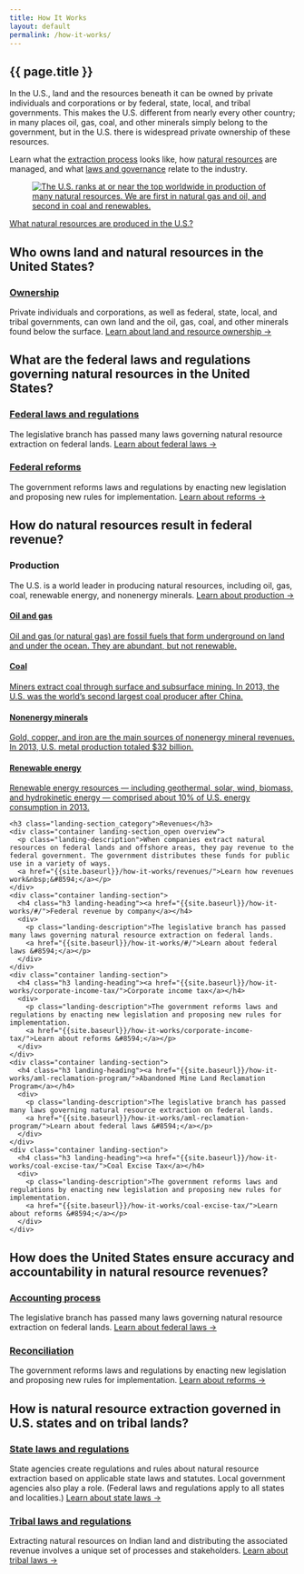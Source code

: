 ```yaml
---
title: How It Works
layout: default
permalink: /how-it-works/
---
```


<section class="slab-delta">
  <div class="container-page-wrapper landing-section_top ribbon ribbon-column">
    <div class="container-left-8 ribbon-hero ribbon-hero-column">
      <h1>{{ page.title }}</h1>
      <p class="ribbon-hero-description">In the U.S., land and the resources beneath it can be owned by private individuals and corporations or by federal, state, local, and tribal governments. This makes the U.S. different from nearly every other country; in many places oil, gas, coal, and other minerals simply belong to the government, but in the U.S. there is widespread private ownership of these resources.</p>
      <p class="ribbon-hero-description">Learn what the <a href="#process">extraction process</a> looks like, how <a href="#natural-resources">natural resources</a> are managed, and what <a href="#laws-governance">laws and governance</a> relate to the industry.</p>
    </div>
    <div class="container-right-4 ribbon-card-column ribbon-card-has-image ribbon-card">
      <figure class="ribbon-card-top">
        <a href="{{site.baseurl}}/how-it-works/production/">
          <img class="ribbon-card-image" src="{{ site.baseurl }}/img/howitworks-landing-intro.png" alt="The U.S. ranks at or near the top worldwide in production of many natural resources. We are first in natural gas and oil, and second in coal and renewables.">
        </a>
      </figure>
      <figcaption class="ribbon-card-bottom"><a href="{{site.baseurl}}/how-it-works/production/" class="link-alpha">What natural resources are produced in the U.S.?</a></figcaption>
    </div>
  </div>
</section>

<section class="container-page-wrapper landing-wrapper">
  
  <section class="container">
    <h2 id="ownership" class="landing-section_category">Who owns land and natural resources in the United States?</h2>
    <div class="container landing-section">
      <h3 class="h3 landing-heading"><a href="{{site.baseurl}}/how-it-works/ownership/">Ownership</a></h3>
      <div>
        <p class="landing-description">Private individuals and corporations, as well as federal, state, local, and tribal governments, can own land and the oil, gas, coal, and other minerals found below the surface.
        <a href="{{site.baseurl}}/how-it-works/ownership/">Learn about land and resource ownership &#8594;</a></p>
      </div>
    </div>
  </section>
  
  <section class="container">
    <h2 id="laws" class="landing-section_category">What are the federal laws and regulations governing natural resources in the United States?</h2>
    <div class="container landing-section">
      <h3 class="h3 landing-heading"><a href="{{site.baseurl}}/how-it-works/federal-laws/">Federal laws and regulations</a></h3>
      <div>
        <p class="landing-description">The legislative branch has passed many laws governing natural resource extraction on federal lands.
        <a href="{{site.baseurl}}/how-it-works/federal-laws/">Learn about federal laws &#8594;</a></p>
      </div>
    </div>
    <div class="container landing-section">
      <h3 class="h3 landing-heading"><a href="{{site.baseurl}}/how-it-works/federal-reforms/">Federal reforms</a></h3>
      <div>
        <p class="landing-description">The government reforms laws and regulations by enacting new legislation and proposing new rules for implementation.
        <a href="{{site.baseurl}}/how-it-works/federal-reforms/">Learn about reforms &#8594;</a></p>
      </div>
    </div>
  </section>
  
  <section class="container">
    <h2 id="process" class="landing-section_category">How do natural resources result in federal revenue?</h2>
    <h3 class="landing-section_category">Production</h3>
    <div class="container landing-section_open overview">
      <p class="landing-description">The U.S. is a world leader in producing natural resources, including oil, gas, coal, renewable energy, and nonenergy minerals.
      <a href="{{site.baseurl}}/how-it-works/production/">Learn about production &#8594;</a></p>
    </div>
      <!-- <div class="container landing-section_open overview">
        <p>The federal government awards rights to extract natural resources from federal lands, and those resources eventually result in revenue. That process differs depending on the resource and whether extraction takes place onshore or offshore, but it generally follows five steps:</p>
        <p class="para-lg landing-steps">
          <span>Plan <icon class="icon-chevron-lg"></icon></span>
          <span>Lease <icon class="icon-chevron-lg"></icon></span>
          <span>Explore <icon class="icon-chevron-lg"></icon></span>
          <span>Develop <icon class="icon-chevron-lg"></icon></span>
          <span>Decommission</span>
        </p>
      </div> -->
    <div class="container landing-section_open landing-oil_gas-wrapper">
      <h4 class="h3 landing-heading"><a href="{{site.baseurl}}/how-it-works/offshore-oil-gas/">Oil and gas</a></h4>
      <a href="{{site.baseurl}}/how-it-works/offshore-oil-gas/">
        <div class="landing-oil_gas">
          <p class="landing-description">Oil and gas (or natural gas) are fossil fuels that form underground on land and under the ocean. They are abundant, but not renewable.</p>
        </div>
      </a>
    </div>
    </div>
    <div class="container landing-section_open landing-coal-wrapper">
      <h4 class="h3 landing-heading"><a href="{{site.baseurl}}/how-it-works/coal/">Coal</a></h4>
      <a href="{{site.baseurl}}/how-it-works/coal/">
        <div class="landing-coal">
          <p class="landing-description">Miners extract coal through surface and subsurface mining. In 2013, the U.S. was the world’s second largest coal producer after China.</p>
        </div>
      </a>
    </div>
    <div class="container landing-section_open landing-minerals-wrapper">
      <h4 class="h3 landing-heading"><a href="{{site.baseurl}}/how-it-works/minerals/">Nonenergy minerals</a></h4>
      <a href="{{site.baseurl}}/how-it-works/minerals/">
        <div class="landing-minerals">
          <p class="landing-description">Gold, copper, and iron are the main sources of nonenergy mineral revenues. In 2013, U.S. metal production totaled $32 billion.</p>
        </div>
      </a>
    </div>
    <div class="container landing-section_open landing-renewables-wrapper">
      <h4 class="h3 landing-heading"><a href="{{site.baseurl}}/how-it-works/onshore-renewables/">Renewable energy</a></h4>
      <a href="{{site.baseurl}}/how-it-works/onshore-renewables/">
        <div class="landing-renewables">
          <p class="landing-description">Renewable energy resources — including geothermal, solar, wind, biomass, and hydrokinetic energy — comprised about 10% of U.S. energy consumption in 2013.</p>
        </div>
      </a>
    </div>
    
    <h3 class="landing-section_category">Revenues</h3>
    <div class="container landing-section_open overview">
      <p class="landing-description">When companies extract natural resources on federal lands and offshore areas, they pay revenue to the federal government. The government distributes these funds for public use in a variety of ways.
      <a href="{{site.baseurl}}/how-it-works/revenues/">Learn how revenues work&nbsp;&#8594;</a></p>
    </div>
    <div class="container landing-section">
      <h4 class="h3 landing-heading"><a href="{{site.baseurl}}/how-it-works/#/">Federal revenue by company</a></h4>
      <div>
        <p class="landing-description">The legislative branch has passed many laws governing natural resource extraction on federal lands.
        <a href="{{site.baseurl}}/how-it-works/#/">Learn about federal laws &#8594;</a></p>
      </div>
    </div>
    <div class="container landing-section">
      <h4 class="h3 landing-heading"><a href="{{site.baseurl}}/how-it-works/corporate-income-tax/">Corporate income tax</a></h4>
      <div>
        <p class="landing-description">The government reforms laws and regulations by enacting new legislation and proposing new rules for implementation.
        <a href="{{site.baseurl}}/how-it-works/corporate-income-tax/">Learn about reforms &#8594;</a></p>
      </div>
    </div>
    <div class="container landing-section">
      <h4 class="h3 landing-heading"><a href="{{site.baseurl}}/how-it-works/aml-reclamation-program/">Abandoned Mine Land Reclamation Program</a></h4>
      <div>
        <p class="landing-description">The legislative branch has passed many laws governing natural resource extraction on federal lands.
        <a href="{{site.baseurl}}/how-it-works/aml-reclamation-program/">Learn about federal laws &#8594;</a></p>
      </div>
    </div>
    <div class="container landing-section">
      <h4 class="h3 landing-heading"><a href="{{site.baseurl}}/how-it-works/coal-excise-tax/">Coal Excise Tax</a></h4>
      <div>
        <p class="landing-description">The government reforms laws and regulations by enacting new legislation and proposing new rules for implementation.
        <a href="{{site.baseurl}}/how-it-works/coal-excise-tax/">Learn about reforms &#8594;</a></p>
      </div>
    </div>
  </section>
  
  <section class="container">
    <h2 id="accounting" class="landing-section_category">How does the United States ensure accuracy and accountability in natural resource revenues?</h2>
    <div class="container landing-section">
      <h3 class="h3 landing-heading"><a href="{{site.baseurl}}/how-it-works/oversight/">Accounting process</a></h3>
      <div>
        <p class="landing-description">The legislative branch has passed many laws governing natural resource extraction on federal lands.
        <a href="{{site.baseurl}}/how-it-works/oversight/">Learn about federal laws &#8594;</a></p>
      </div>
    </div>
    <div class="container landing-section">
      <h3 class="h3 landing-heading"><a href="{{site.baseurl}}/how-it-works/reconciliation/">Reconciliation</a></h3>
      <div>
        <p class="landing-description">The government reforms laws and regulations by enacting new legislation and proposing new rules for implementation.
        <a href="{{site.baseurl}}/how-it-works/reconciliation/">Learn about reforms &#8594;</a></p>
      </div>
    </div>
  </section>
  
  <section class="container">
    <h2 id="laws-governance" class="landing-section_category">How is natural resource extraction governed in U.S. states and on tribal lands?</h2>
    <div class="container landing-section">
      <h3 class="h3 landing-heading"><a href="{{site.baseurl}}/how-it-works/state-laws-and-regulations/" id="state-laws-and-regulations">State laws and regulations</a></h3>
      <div>
        <p class="landing-description">State agencies create regulations and rules about natural resource extraction based on applicable state laws and statutes. Local government agencies also play a role. (Federal laws and regulations apply to all states and localities.)
        <a href="{{site.baseurl}}/how-it-works/state-laws-and-regulations/">Learn about state laws &#8594;</a></p>
      </div>
    </div>
    <div class="container landing-section">
      <h3 class="h3 landing-heading"><a href="{{site.baseurl}}/how-it-works/tribal-laws-and-regulations/">Tribal laws and regulations</a></h3>
      <div>
        <p class="landing-description">Extracting natural resources on Indian land and distributing the associated revenue involves a unique set of processes and stakeholders.
        <a href="{{site.baseurl}}/how-it-works/tribal-laws-and-regulations/">Learn about tribal laws &#8594;</a></p>
      </div>
    </div>
  </section>
</section>
